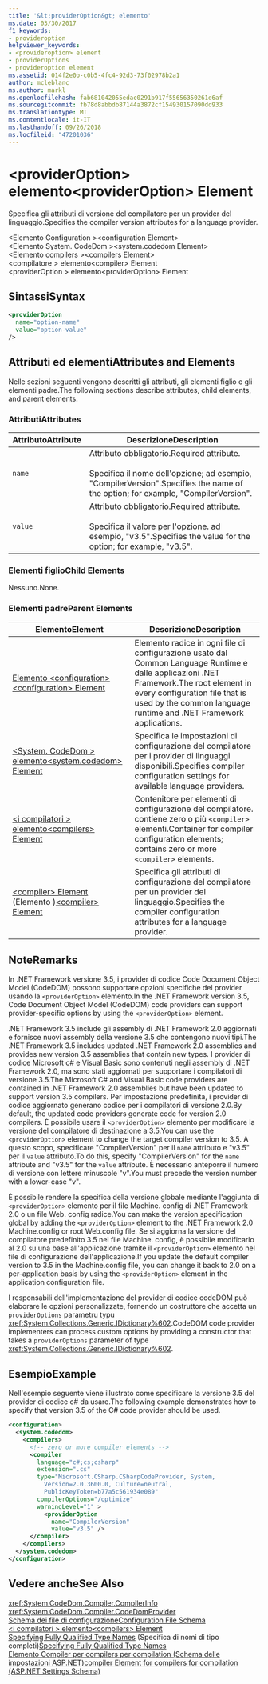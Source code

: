 ```yaml
---
title: '&lt;providerOption&gt; elemento'
ms.date: 03/30/2017
f1_keywords:
- provideroption
helpviewer_keywords:
- <provideroption> element
- providerOptions
- provideroption element
ms.assetid: 014f2e0b-c0b5-4fc4-92d3-73f02978b2a1
author: mcleblanc
ms.author: markl
ms.openlocfilehash: fab681042055edac0291b917f55656350261d6af
ms.sourcegitcommit: fb78d8abbdb87144a3872cf154930157090dd933
ms.translationtype: MT
ms.contentlocale: it-IT
ms.lasthandoff: 09/26/2018
ms.locfileid: "47201036"
---
```

# <a name="ltprovideroptiongt-element"></a><span data-ttu-id="2757d-102">&lt;providerOption&gt; elemento</span><span class="sxs-lookup"><span data-stu-id="2757d-102">&lt;providerOption&gt; Element</span></span>
<span data-ttu-id="2757d-103">Specifica gli attributi di versione del compilatore per un provider del linguaggio.</span><span class="sxs-lookup"><span data-stu-id="2757d-103">Specifies the compiler version attributes for a language provider.</span></span>  
  
 <span data-ttu-id="2757d-104">\<Elemento Configuration ></span><span class="sxs-lookup"><span data-stu-id="2757d-104">\<configuration Element></span></span>  
<span data-ttu-id="2757d-105">\<Elemento System. CodeDom ></span><span class="sxs-lookup"><span data-stu-id="2757d-105">\<system.codedom Element></span></span>  
<span data-ttu-id="2757d-106">\<Elemento compilers ></span><span class="sxs-lookup"><span data-stu-id="2757d-106">\<compilers Element></span></span>  
<span data-ttu-id="2757d-107">\<compilatore > elemento</span><span class="sxs-lookup"><span data-stu-id="2757d-107">\<compiler> Element</span></span>  
<span data-ttu-id="2757d-108">\<providerOption > elemento</span><span class="sxs-lookup"><span data-stu-id="2757d-108">\<providerOption> Element</span></span>  
  
## <a name="syntax"></a><span data-ttu-id="2757d-109">Sintassi</span><span class="sxs-lookup"><span data-stu-id="2757d-109">Syntax</span></span>  
  
```xml  
<providerOption  
  name="option-name"  
  value="option-value"  
/>  
```  
  
## <a name="attributes-and-elements"></a><span data-ttu-id="2757d-110">Attributi ed elementi</span><span class="sxs-lookup"><span data-stu-id="2757d-110">Attributes and Elements</span></span>  
 <span data-ttu-id="2757d-111">Nelle sezioni seguenti vengono descritti gli attributi, gli elementi figlio e gli elementi padre.</span><span class="sxs-lookup"><span data-stu-id="2757d-111">The following sections describe attributes, child elements, and parent elements.</span></span>  
  
### <a name="attributes"></a><span data-ttu-id="2757d-112">Attributi</span><span class="sxs-lookup"><span data-stu-id="2757d-112">Attributes</span></span>  
  
|<span data-ttu-id="2757d-113">Attributo</span><span class="sxs-lookup"><span data-stu-id="2757d-113">Attribute</span></span>|<span data-ttu-id="2757d-114">Descrizione</span><span class="sxs-lookup"><span data-stu-id="2757d-114">Description</span></span>|  
|---------------|-----------------|  
|`name`|<span data-ttu-id="2757d-115">Attributo obbligatorio.</span><span class="sxs-lookup"><span data-stu-id="2757d-115">Required attribute.</span></span><br /><br /> <span data-ttu-id="2757d-116">Specifica il nome dell'opzione; ad esempio, "CompilerVersion".</span><span class="sxs-lookup"><span data-stu-id="2757d-116">Specifies the name of the option; for example, "CompilerVersion".</span></span>|  
|`value`|<span data-ttu-id="2757d-117">Attributo obbligatorio.</span><span class="sxs-lookup"><span data-stu-id="2757d-117">Required attribute.</span></span><br /><br /> <span data-ttu-id="2757d-118">Specifica il valore per l'opzione. ad esempio, "v3.5".</span><span class="sxs-lookup"><span data-stu-id="2757d-118">Specifies the value for the option; for example, "v3.5".</span></span>|  
  
### <a name="child-elements"></a><span data-ttu-id="2757d-119">Elementi figlio</span><span class="sxs-lookup"><span data-stu-id="2757d-119">Child Elements</span></span>  
 <span data-ttu-id="2757d-120">Nessuno.</span><span class="sxs-lookup"><span data-stu-id="2757d-120">None.</span></span>  
  
### <a name="parent-elements"></a><span data-ttu-id="2757d-121">Elementi padre</span><span class="sxs-lookup"><span data-stu-id="2757d-121">Parent Elements</span></span>  
  
|<span data-ttu-id="2757d-122">Elemento</span><span class="sxs-lookup"><span data-stu-id="2757d-122">Element</span></span>|<span data-ttu-id="2757d-123">Descrizione</span><span class="sxs-lookup"><span data-stu-id="2757d-123">Description</span></span>|  
|-------------|-----------------|  
|[<span data-ttu-id="2757d-124">Elemento \<configuration></span><span class="sxs-lookup"><span data-stu-id="2757d-124">\<configuration> Element</span></span>](../../../../../docs/framework/configure-apps/file-schema/configuration-element.md)|<span data-ttu-id="2757d-125">Elemento radice in ogni file di configurazione usato dal Common Language Runtime e dalle applicazioni .NET Framework.</span><span class="sxs-lookup"><span data-stu-id="2757d-125">The root element in every configuration file that is used by the common language runtime and .NET Framework applications.</span></span>|  
|[<span data-ttu-id="2757d-126">\<System. CodeDom > elemento</span><span class="sxs-lookup"><span data-stu-id="2757d-126">\<system.codedom> Element</span></span>](../../../../../docs/framework/configure-apps/file-schema/compiler/system-codedom-element.md)|<span data-ttu-id="2757d-127">Specifica le impostazioni di configurazione del compilatore per i provider di linguaggi disponibili.</span><span class="sxs-lookup"><span data-stu-id="2757d-127">Specifies compiler configuration settings for available language providers.</span></span>|  
|[<span data-ttu-id="2757d-128">\<i compilatori > elemento</span><span class="sxs-lookup"><span data-stu-id="2757d-128">\<compilers> Element</span></span>](../../../../../docs/framework/configure-apps/file-schema/compiler/compilers-element.md)|<span data-ttu-id="2757d-129">Contenitore per elementi di configurazione del compilatore. contiene zero o più `<compiler>` elementi.</span><span class="sxs-lookup"><span data-stu-id="2757d-129">Container for compiler configuration elements; contains zero or more `<compiler>` elements.</span></span>|  
|<span data-ttu-id="2757d-130">[\<compiler> Element](../../../../../docs/framework/configure-apps/file-schema/compiler/compiler-element.md) (Elemento <compiler>)</span><span class="sxs-lookup"><span data-stu-id="2757d-130">[\<compiler> Element](../../../../../docs/framework/configure-apps/file-schema/compiler/compiler-element.md)</span></span>|<span data-ttu-id="2757d-131">Specifica gli attributi di configurazione del compilatore per un provider del linguaggio.</span><span class="sxs-lookup"><span data-stu-id="2757d-131">Specifies the compiler configuration attributes for a language provider.</span></span>|  
  
## <a name="remarks"></a><span data-ttu-id="2757d-132">Note</span><span class="sxs-lookup"><span data-stu-id="2757d-132">Remarks</span></span>  
 <span data-ttu-id="2757d-133">In .NET Framework versione 3.5, i provider di codice Code Document Object Model (CodeDOM) possono supportare opzioni specifiche del provider usando la `<providerOption>` elemento.</span><span class="sxs-lookup"><span data-stu-id="2757d-133">In the .NET Framework version 3.5, Code Document Object Model (CodeDOM) code providers can support provider-specific options by using the `<providerOption>` element.</span></span>  
  
 <span data-ttu-id="2757d-134">.NET Framework 3.5 include gli assembly di .NET Framework 2.0 aggiornati e fornisce nuovi assembly della versione 3.5 che contengono nuovi tipi.</span><span class="sxs-lookup"><span data-stu-id="2757d-134">The .NET Framework 3.5 includes updated .NET Framework 2.0 assemblies and provides new version 3.5 assemblies that contain new types.</span></span> <span data-ttu-id="2757d-135">I provider di codice Microsoft c# e Visual Basic sono contenuti negli assembly di .NET Framework 2.0, ma sono stati aggiornati per supportare i compilatori di versione 3.5.</span><span class="sxs-lookup"><span data-stu-id="2757d-135">The Microsoft C# and Visual Basic code providers are contained in .NET Framework 2.0 assemblies but have been updated to support version 3.5 compilers.</span></span> <span data-ttu-id="2757d-136">Per impostazione predefinita, i provider di codice aggiornato generano codice per i compilatori di versione 2.0.</span><span class="sxs-lookup"><span data-stu-id="2757d-136">By default, the updated code providers generate code for version 2.0 compilers.</span></span> <span data-ttu-id="2757d-137">È possibile usare il `<providerOption>` elemento per modificare la versione del compilatore di destinazione a 3.5.</span><span class="sxs-lookup"><span data-stu-id="2757d-137">You can use the `<providerOption>` element to change the target compiler version to 3.5.</span></span> <span data-ttu-id="2757d-138">A questo scopo, specificare "CompilerVersion" per il `name` attributo e "v3.5" per il `value` attributo.</span><span class="sxs-lookup"><span data-stu-id="2757d-138">To do this, specify "CompilerVersion" for the `name` attribute and "v3.5" for the `value` attribute.</span></span> <span data-ttu-id="2757d-139">È necessario anteporre il numero di versione con lettere minuscole "v".</span><span class="sxs-lookup"><span data-stu-id="2757d-139">You must precede the version number with a lower-case "v".</span></span>  
  
 <span data-ttu-id="2757d-140">È possibile rendere la specifica della versione globale mediante l'aggiunta di `<providerOption>` elemento per il file Machine. config di .NET Framework 2.0 o un file Web. config radice.</span><span class="sxs-lookup"><span data-stu-id="2757d-140">You can make the version specification global by adding the `<providerOption>` element to the .NET Framework 2.0 Machine.config or root Web.config file.</span></span> <span data-ttu-id="2757d-141">Se si aggiorna la versione del compilatore predefinito 3.5 nel file Machine. config, è possibile modificarlo al 2.0 su una base all'applicazione tramite il `<providerOption>` elemento nel file di configurazione dell'applicazione.</span><span class="sxs-lookup"><span data-stu-id="2757d-141">If you update the default compiler version to 3.5 in the Machine.config file, you can change it back to 2.0 on a per-application basis by using the `<providerOption>` element in the application configuration file.</span></span>  
  
 <span data-ttu-id="2757d-142">I responsabili dell'implementazione del provider di codice codeDOM può elaborare le opzioni personalizzate, fornendo un costruttore che accetta un `providerOptions` parametru typu <xref:System.Collections.Generic.IDictionary%602>.</span><span class="sxs-lookup"><span data-stu-id="2757d-142">CodeDOM code provider implementers can process custom options by providing a constructor that takes a `providerOptions` parameter of type <xref:System.Collections.Generic.IDictionary%602>.</span></span>  
  
## <a name="example"></a><span data-ttu-id="2757d-143">Esempio</span><span class="sxs-lookup"><span data-stu-id="2757d-143">Example</span></span>  
 <span data-ttu-id="2757d-144">Nell'esempio seguente viene illustrato come specificare la versione 3.5 del provider di codice c# da usare.</span><span class="sxs-lookup"><span data-stu-id="2757d-144">The following example demonstrates how to specify that version 3.5 of the C# code provider should be used.</span></span>  
  
```xml  
<configuration>  
  <system.codedom>  
    <compilers>  
      <!-- zero or more compiler elements -->  
      <compiler  
        language="c#;cs;csharp"  
        extension=".cs"  
        type="Microsoft.CSharp.CSharpCodeProvider, System,   
          Version=2.0.3600.0, Culture=neutral,   
          PublicKeyToken=b77a5c561934e089"  
        compilerOptions="/optimize"  
        warningLevel="1" >  
          <providerOption  
            name="CompilerVersion"  
            value="v3.5" />  
      </compiler>  
    </compilers>  
  </system.codedom>  
</configuration>  
```  
  
## <a name="see-also"></a><span data-ttu-id="2757d-145">Vedere anche</span><span class="sxs-lookup"><span data-stu-id="2757d-145">See Also</span></span>  
 <xref:System.CodeDom.Compiler.CompilerInfo>  
 <xref:System.CodeDom.Compiler.CodeDomProvider>  
 [<span data-ttu-id="2757d-146">Schema dei file di configurazione</span><span class="sxs-lookup"><span data-stu-id="2757d-146">Configuration File Schema</span></span>](../../../../../docs/framework/configure-apps/file-schema/index.md)  
 [<span data-ttu-id="2757d-147">\<i compilatori > elemento</span><span class="sxs-lookup"><span data-stu-id="2757d-147">\<compilers> Element</span></span>](../../../../../docs/framework/configure-apps/file-schema/compiler/compilers-element.md)  
 <span data-ttu-id="2757d-148">[Specifying Fully Qualified Type Names](../../../../../docs/framework/reflection-and-codedom/specifying-fully-qualified-type-names.md) (Specifica di nomi di tipo completi)</span><span class="sxs-lookup"><span data-stu-id="2757d-148">[Specifying Fully Qualified Type Names](../../../../../docs/framework/reflection-and-codedom/specifying-fully-qualified-type-names.md)</span></span>  
 [<span data-ttu-id="2757d-149">Elemento Compiler per compilers per compilation (Schema delle impostazioni ASP.NET)</span><span class="sxs-lookup"><span data-stu-id="2757d-149">compiler Element for compilers for compilation (ASP.NET Settings Schema)</span></span>](https://msdn.microsoft.com/library/f7d6b078-5d42-4134-b3f7-62e1aba1df1e)
